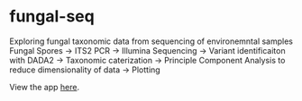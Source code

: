 # fungal-seq
Exploring fungal taxonomic data from sequencing of environemntal samples
Fungal Spores -> ITS2 PCR -> Illumina Sequencing -> Variant identificaiton with DADA2 -> Taxonomic caterization -> Principle Component Analysis to reduce dimensionality of data -> Plotting

View the app [here](https://ryantaylor.shinyapps.io/fungal-seq/).